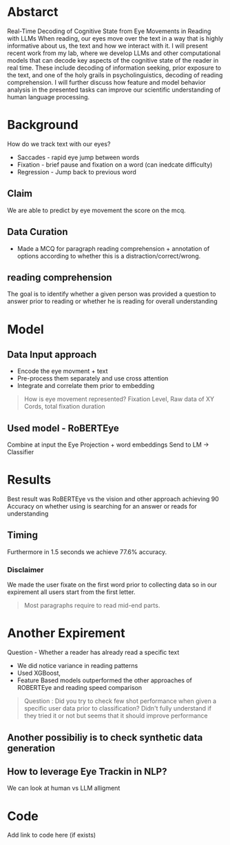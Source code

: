 # Abstarct

Real-Time Decoding of Cognitive State from Eye Movements in Reading with LLMs
When reading, our eyes move over the text in a way that is highly informative about us, the text and how we interact with it. I will present recent work from my lab, where we develop LLMs and other computational models that can decode key aspects of the cognitive state of the reader in real time. These include decoding of information seeking, prior exposure to the text, and one of the holy grails in psycholinguistics, decoding of reading comprehension. I will further discuss how feature and model behavior analysis in the presented tasks can improve our scientific understanding of human language processing.
# Background
How do we track text with our eyes?
-  Saccades - rapid eye jump between words
- Fixation - brief pause and fixation on a word (can inedcate difficulty)
- Regression - Jump back to previous word
## Claim
We are able to predict by eye movement the score on the mcq.

## Data Curation
- Made a MCQ for paragraph reading comprehension + annotation of options according to whether this is a distraction/correct/wrong.

## reading comprehension
The goal is to identify whether a given person was provided a question to answer prior to reading or whether he is reading for overall understanding

# Model
## Data Input approach
- Encode the eye movment + text
- Pre-process them separately and use cross attention
- Integrate and correlate them prior to embedding
> How is eye movement represented?
> Fixation Level, Raw data of XY Cords, total fixation duration
## Used model - RoBERTEye
Combine at input the Eye Projection + word embeddings
Send to LM -> Classifier

# Results
Best result was RoBERTEye vs the vision and other approach achieving 90 Accuracy on whether using is searching for an answer or reads for understanding
## Timing
Furthermore in 1.5 seconds we achieve 77.6% accuracy.
### Disclaimer
We made the user fixate on the first word prior to collecting data so in our expirement all users start from the first letter.
> Most paragraphs require to read mid-end parts.
# Another Expirement
Question - Whether a reader has already read a specific text
- We did notice variance in reading patterns
- Used XGBoost,
- Feature Based models outperformed the other approaches of ROBERTEye and reading speed comparison
> Question : Did you try to check few shot performance when given a specific user data prior to classification?
> Didn't fully understand if they tried it or not but seems that it should improve performance
## Another possibiliy is to check synthetic data generation

## How to leverage Eye Trackin in NLP?
We can look at human vs LLM alligment



# Code

Add link to code here (if exists)
